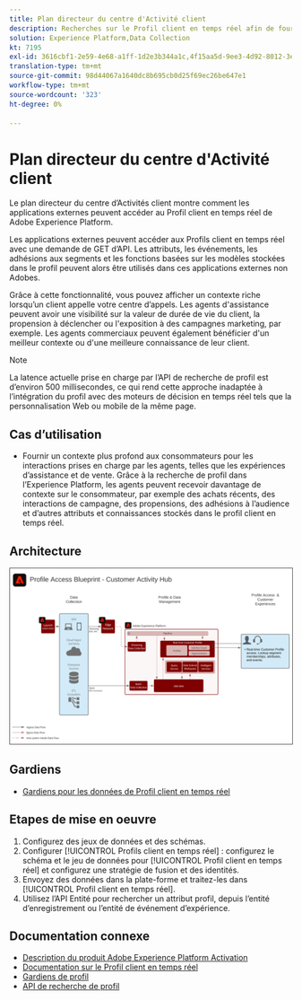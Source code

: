 ```yaml
---
title: Plan directeur du centre d'Activité client
description: Recherches sur le Profil client en temps réel afin de fournir un contexte pour le support et les ventes assistés par l’agent.
solution: Experience Platform,Data Collection
kt: 7195
exl-id: 3616cbf1-2e59-4e68-a1ff-1d2e3b344a1c,4f15aa5d-9ee3-4d92-8012-3e2f0c0d615f
translation-type: tm+mt
source-git-commit: 98d44067a1640dc8b695cb0d25f69ec26be647e1
workflow-type: tm+mt
source-wordcount: '323'
ht-degree: 0%

---
```


# Plan directeur du centre d&#39;Activité client

Le plan directeur du centre d’Activités client montre comment les applications externes peuvent accéder au Profil client en temps réel de Adobe Experience Platform.

Les applications externes peuvent accéder aux Profils client en temps réel avec une demande de GET d’API. Les attributs, les événements, les adhésions aux segments et les fonctions basées sur les modèles stockées dans le profil peuvent alors être utilisés dans ces applications externes non Adobes.

Grâce à cette fonctionnalité, vous pouvez afficher un contexte riche lorsqu’un client appelle votre centre d’appels. Les agents d&#39;assistance peuvent avoir une visibilité sur la valeur de durée de vie du client, la propension à déclencher ou l&#39;exposition à des campagnes marketing, par exemple. Les agents commerciaux peuvent également bénéficier d&#39;un meilleur contexte ou d&#39;une meilleure connaissance de leur client.

>[!NOTE]
>
>La latence actuelle prise en charge par l’API de recherche de profil est d’environ 500 millisecondes, ce qui rend cette approche inadaptée à l’intégration du profil avec des moteurs de décision en temps réel tels que la personnalisation Web ou mobile de la même page.

## Cas d’utilisation

* Fournir un contexte plus profond aux consommateurs pour les interactions prises en charge par les agents, telles que les expériences d’assistance et de vente. Grâce à la recherche de profil dans l’Experience Platform, les agents peuvent recevoir davantage de contexte sur le consommateur, par exemple des achats récents, des interactions de campagne, des propensions, des adhésions à l’audience et d’autres attributs et connaissances stockés dans le profil client en temps réel.

## Architecture

<img src="assets/cah.svg" alt="Architecture de référence pour le plan directeur du centre d'Activité client" style="border:1px solid #4a4a4a" />

## Gardiens

* [Gardiens pour les données de Profil client en temps réel](https://experienceleague.adobe.com/docs/experience-platform/profile/guardrails.html)

## Etapes de mise en oeuvre

1. Configurez des jeux de données et des schémas.
1. Configurer [!UICONTROL Profils client en temps réel] : configurez le schéma et le jeu de données pour [!UICONTROL Profil client en temps réel] et configurez une stratégie de fusion et des identités.
1. Envoyez des données dans la plate-forme et traitez-les dans [!UICONTROL Profil client en temps réel].
1. Utilisez l’API Entité pour rechercher un attribut profil, depuis l’entité d’enregistrement ou l’entité de événement d’expérience.

## Documentation connexe

* [Description du produit Adobe Experience Platform Activation](https://helpx.adobe.com/legal/product-descriptions/adobe-experience-platform0.html)
* [Documentation sur le Profil client en temps réel](https://experienceleague.adobe.com/docs/experience-platform/profile/home.html?lang=en)
* [Gardiens de profil](https://experienceleague.adobe.com/docs/experience-platform/profile/guardrails.html)
* [API de recherche de profil](https://www.adobe.io/apis/experienceplatform/home/api-reference.html)
